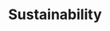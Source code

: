 ---
layout: page-comingsoon
title: Sustainability
lang: fr
prefix: fr/
permalink: /fr/durabilite/

title_text: "Ecoresponsabilité"
subtitle_text: ""
color_class: "colorblue"
img: ""

---